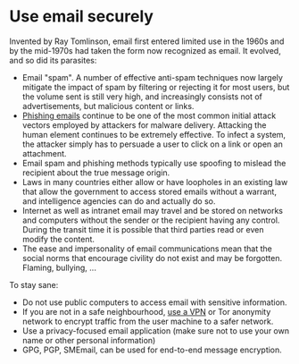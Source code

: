 # Use email securely

Invented by Ray Tomlinson, email first entered limited use in the 1960s and by the mid-1970s had taken the form now recognized as email. It evolved, and so did its parasites:

* Email "spam". A number of effective anti-spam techniques now largely mitigate the impact of spam by filtering or rejecting it for most users, but the volume sent is still very high, and increasingly consists not of advertisements, but malicious content or links.
* [Phishing emails](../social-engineering/check-mail.md) continue to be one of the most common initial attack vectors employed by attackers for malware delivery. Attacking the human element continues to be extremely effective. To infect a system, the attacker simply has to persuade a user to click on a link or open an attachment. 
* Email spam and phishing methods typically use spoofing to mislead the recipient about the true message origin.
* Laws in many countries either allow or have loopholes in an existing law that allow the government to access stored emails without a warrant, and intelligence agencies can do and actually do so.
* Internet as well as intranet email may travel and be stored on networks and computers without the sender or the recipient having any control. During the transit time it is possible that third parties read or even modify the content. 
* The ease and impersonality of email communications mean that the social norms that encourage civility do not exist and may be forgotten. Flaming, bullying, ...

To stay sane:

* Do not use public computers to access email with sensitive information.
* If you are not in a safe neighbourhood, [use a VPN](../services/vpn.md) or Tor anonymity network to encrypt traffic 
from the user machine to a safer network.
* Use a privacy-focused email application (make sure not to use your own name or other personal information)
* GPG, PGP, SMEmail, can be used for end-to-end message encryption.
